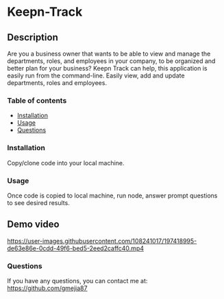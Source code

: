 # Keepn-Track

## Description

Are you a business owner that wants to be able to view and manage the departments, roles, and employees in your company, to be organized and better plan for your business? Keepn Track can help, this application is easily run from the command-line. Easily view, add and update departments, roles and employees.

### Table of contents

- [Installation](#installation)
- [Usage](#usage)
- [Questions](#questions)

### Installation

Copy/clone code into your local machine.

### Usage

Once code is copied to local machine, run node, answer prompt questions to see desired results.

## Demo video

https://user-images.githubusercontent.com/108241017/197418995-de63e86e-0cdd-49f6-bed5-2eed2caffc40.mp4

### Questions

If you have any questions, you can contact me at:
https://github.com/gmejia87
